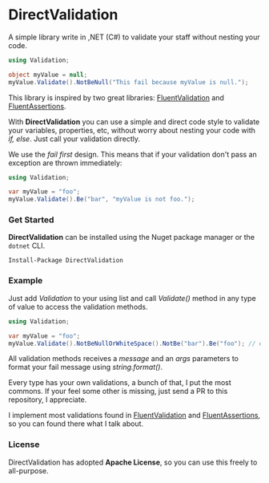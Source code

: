 # DirectValidation

A simple library write in ,NET (C#) to validate your staff without nesting your code.

```csharp
using Validation;

object myValue = null;
myValue.Validate().NotBeNull("This fail because myValue is null.");
```

This library is inspired by two great libraries: [FluentValidation](https://fluentvalidation.net/) and [FluentAssertions](https://fluentassertions.com/).

With **DirectValidation** you can use a simple and direct code style to validate your variables, properties, etc, without worry about nesting your code with _if, else_. Just call your validation directly.

We use the _fail first_ design. This means that if your validation don't pass an exception are thrown immediately:

```csharp
using Validation;

var myValue = "foo";
myValue.Validate().Be("bar", "myValue is not foo.");
```

### Get Started

**DirectValidation** can be installed using the Nuget package manager or the `dotnet` CLI.

```
Install-Package DirectValidation
```

### Example

Just add _Validation_ to your using list and call _Validate()_ method in any type of value to access the validation methods.

```csharp
using Validation;

var myValue = "foo";
myValue.Validate().NotBeNullOrWhiteSpace().NotBe("bar").Be("foo"); // etc
```

All validation methods receives a _message_ and an _args_ parameters to format your fail message using _string.format()_.

Every type has your own validations, a bunch of that, I put the most commons. If your feel some other is missing, just send a PR to this repository, I appreciate.

I implement most validations found in [FluentValidation](https://fluentvalidation.net/) and [FluentAssertions](https://fluentassertions.com/), so you can found there what I talk about.

### License

DirectValidation has adopted **Apache License**, so you can use this freely to all-purpose.
